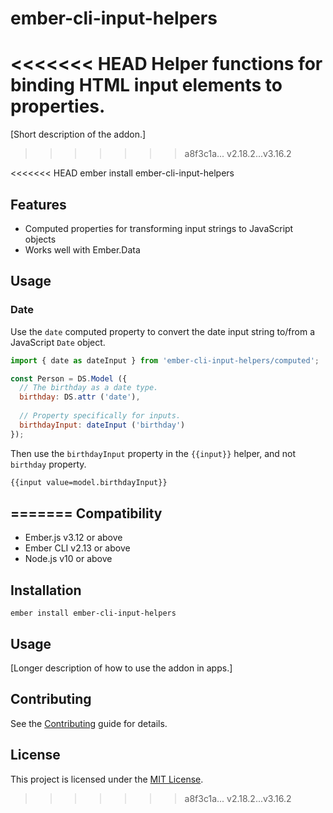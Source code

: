 ember-cli-input-helpers
==============================================================================

<<<<<<< HEAD
Helper functions for binding HTML input elements to properties.
=======
[Short description of the addon.]
>>>>>>> a8f3c1a... v2.18.2...v3.16.2


<<<<<<< HEAD
    ember install ember-cli-input-helpers

## Features

* Computed properties for transforming input strings to JavaScript objects
* Works well with Ember.Data

## Usage

### Date

Use the `date` computed property to convert the date input string to/from a
JavaScript `Date` object.

```javascript
import { date as dateInput } from 'ember-cli-input-helpers/computed';

const Person = DS.Model ({
  // The birthday as a date type.
  birthday: DS.attr ('date'),
  
  // Property specifically for inputs.
  birthdayInput: dateInput ('birthday')
});
```

Then use the `birthdayInput` property in the `{{input}}` helper, and not `birthday`
property.

```html
{{input value=model.birthdayInput}}
```
=======
Compatibility
------------------------------------------------------------------------------

* Ember.js v3.12 or above
* Ember CLI v2.13 or above
* Node.js v10 or above


Installation
------------------------------------------------------------------------------

```
ember install ember-cli-input-helpers
```


Usage
------------------------------------------------------------------------------

[Longer description of how to use the addon in apps.]


Contributing
------------------------------------------------------------------------------

See the [Contributing](CONTRIBUTING.md) guide for details.


License
------------------------------------------------------------------------------

This project is licensed under the [MIT License](LICENSE.md).
>>>>>>> a8f3c1a... v2.18.2...v3.16.2
